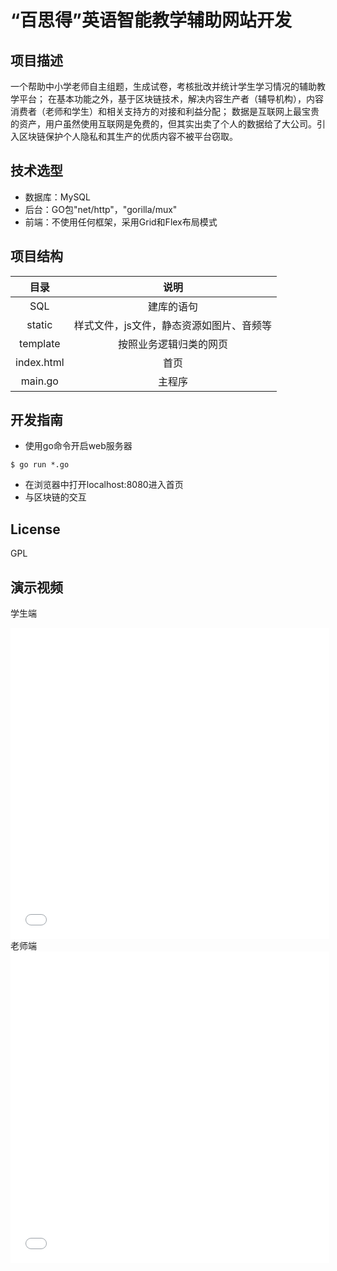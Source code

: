 “百思得”英语智能教学辅助网站开发
====

项目描述
----
一个帮助中小学老师自主组题，生成试卷，考核批改并统计学生学习情况的辅助教学平台；
在基本功能之外，基于区块链技术，解决内容生产者（辅导机构），内容消费者（老师和学生）和相关支持方的对接和利益分配；
数据是互联网上最宝贵的资产，用户虽然使用互联网是免费的，但其实出卖了个人的数据给了大公司。引入区块链保护个人隐私和其生产的优质内容不被平台窃取。

技术选型
----
* 数据库：MySQL
* 后台：GO包"net/http"，"gorilla/mux"
* 前端：不使用任何框架，采用Grid和Flex布局模式

项目结构
----
目录 | 说明 
:-: | :-:
SQL | 建库的语句
static | 样式文件，js文件，静态资源如图片、音频等
template | 按照业务逻辑归类的网页
index.html | 首页 
main.go | 主程序


开发指南
----
* 使用go命令开启web服务器
```
$ go run *.go
```
* 在浏览器中打开localhost:8080进入首页
* 与区块链的交互


License
----
GPL


演示视频
----

学生端
<iframe height=498 width=510 src="static/images/student.mp4" frameborder=0 allowfullscreen></iframe>
老师端
<iframe height=498 width=510 
src="static/images/teacher.mp4" 
frameborder=0 allowfullscreen>
</iframe>
